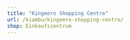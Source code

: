 ```yaml
---
title: "Kingeero Shopping Centre"
url: /kiambu/kingeero-shopping-centre/
shop: Einkaufszentrum
---
```

